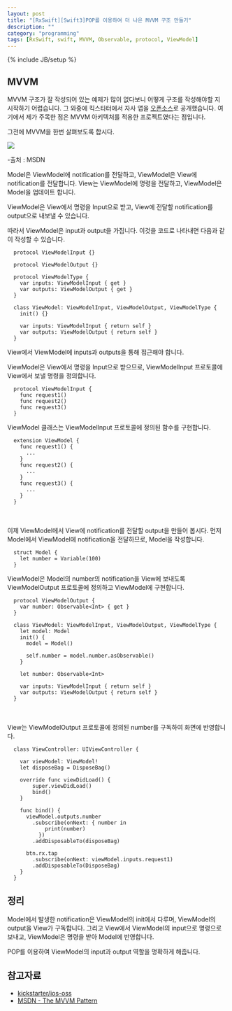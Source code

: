 ```yaml
---
layout: post
title: "[RxSwift][Swift3]POP를 이용하여 더 나은 MVVM 구조 만들기"
description: ""
category: "programming"
tags: [RxSwift, swift, MVVM, Observable, protocol, ViewModel]
---
```

{% include JB/setup %}

## MVVM

MVVM 구조가 잘 작성되어 있는 예제가 많이 없다보니 어떻게 구조를 작성해야할 지 시작하기 어렵습니다. 그 와중에 킥스타터에서 자사 앱을 [오픈소스](https://github.com/kickstarter/ios-oss/tree/master/Kickstarter-iOS)로 공개했습니다. 여기에서 제가 주목한 점은 MVVM 아키텍처를 적용한 프로젝트였다는 점입니다. 

그전에 MVVM을 한번 살펴보도록 합시다.

<img src="https://i-msdn.sec.s-msft.com/dynimg/IC564167.png"/><br/>

-출처 : MSDN

Model은 ViewModel에 notification를 전달하고, ViewModel은 View에 notification를 전달합니다. View는 ViewModel에 명령을 전달하고, ViewModel은 Model을 업데이트 합니다.

ViewModel은 View에서 명령을 Input으로 받고, View에 전달할 notification를 output으로 내보낼 수 있습니다.

따라서 ViewModel은 input과 output을 가집니다. 이것을 코드로 나타내면 다음과 같이 작성할 수 있습니다.

```
  protocol ViewModelInput {}

  protocol ViewModelOutput {}

  protocol ViewModelType {
    var inputs: ViewModelInput { get }
    var outputs: ViewModelOutput { get }
  }

  class ViewModel: ViewModelInput, ViewModelOutput, ViewModelType {
    init() {}
    
    var inputs: ViewModelInput { return self }
    var outputs: ViewModelOutput { return self }
  }
```

View에서 ViewModel에 inputs과 outputs을 통해 접근해야 합니다.

ViewModel은 View에서 명령을 Input으로 받으므로, ViewModelInput 프로토콜에 View에서 보낼 명령을 정의합니다.

```
  protocol ViewModelInput {
    func request1()
    func request2()
    func request3()
  }
```

ViewModel 클래스는 ViewModelInput 프로토콜에 정의된 함수를 구현합니다.

```
  extension ViewModel {
    func request1() {
      ...
    }
    func request2() {
      ...
    }
    func request3() {
      ...
    }
  }
```

<br/><br/>이제 ViewModel에서 View에 notification를 전달할 output을 만들어 봅시다. 먼저 Model에서 ViewModel에 notification을 전달하므로, Model을 작성합니다.

```
  struct Model {
    let number = Variable(100)
  }
```

ViewModel은 Model의 number의 notification을 View에 보내도록 ViewModelOutput 프로토콜에 정의하고 ViewModel에 구현합니다.

```
  protocol ViewModelOutput {
    var number: Observable<Int> { get }
  }

  class ViewModel: ViewModelInput, ViewModelOutput, ViewModelType {
    let model: Model
    init() {
      model = Model()

      self.number = model.number.asObservable()
    }

    let number: Observable<Int>

    var inputs: ViewModelInput { return self }
    var outputs: ViewModelOutput { return self }
  }
```

<br/><br/>View는 ViewModelOutput 프로토콜에 정의된 number를 구독하여 화면에 반영합니다.

```
  class ViewController: UIViewController {

    var viewModel: ViewModel!
    let disposeBag = DisposeBag()

    override func viewDidLoad() {
        super.viewDidLoad()
        bind()
    }

    func bind() {
      viewModel.outputs.number
        .subscribe(onNext: { number in
            print(number)
          })
        .addDisposableTo(disposeBag)

      btn.rx.tap
        .subscribe(onNext: viewModel.inputs.request1)
        .addDisposableTo(DisposeBag)
    }
  }
```

## 정리

Model에서 발생한 notification은 ViewModel의 init에서 다루며, ViewModel의 output을 View가 구독합니다. 그리고 View에서 ViewModel의 input으로 명령으로 보내고, ViewModel은 명령을 받아 Model에 반영합니다.

POP를 이용하여 ViewModel의 input과 output 역할을 명확하게 해줍니다.

## 참고자료

* [kickstarter/ios-oss](https://github.com/kickstarter/ios-oss)
* [MSDN - The MVVM Pattern](https://msdn.microsoft.com/en-us/library/hh848246.aspx)
